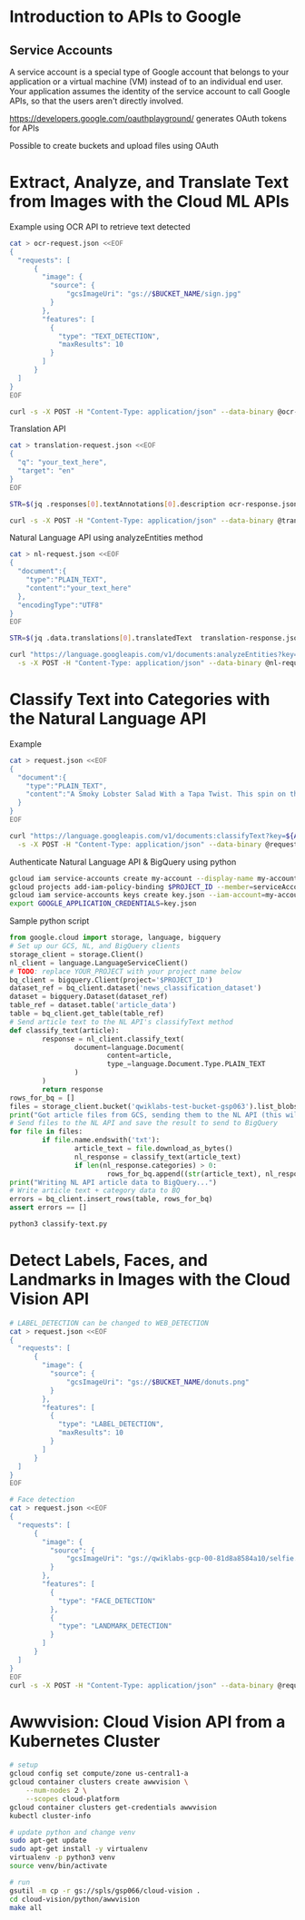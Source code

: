 # Introduction to APIs to Google
## Service Accounts
A service account is a special type of Google account that belongs to your application or a virtual machine (VM) instead of to an individual end user. Your application assumes the identity of the service account to call Google APIs, so that the users aren't directly involved.

https://developers.google.com/oauthplayground/ generates OAuth tokens for APIs

Possible to create buckets and upload files using OAuth

# Extract, Analyze, and Translate Text from Images with the Cloud ML APIs
Example using OCR API to retrieve text detected
```bash
cat > ocr-request.json <<EOF
{
  "requests": [
      {
        "image": {
          "source": {
              "gcsImageUri": "gs://$BUCKET_NAME/sign.jpg"
          }
        },
        "features": [
          {
            "type": "TEXT_DETECTION",
            "maxResults": 10
          }
        ]
      }
  ]
}
EOF

curl -s -X POST -H "Content-Type: application/json" --data-binary @ocr-request.json  https://vision.googleapis.com/v1/images:annotate?key=${API_KEY} -o ocr-response.json
```
Translation API
```bash
cat > translation-request.json <<EOF
{
  "q": "your_text_here",
  "target": "en"
}
EOF

STR=$(jq .responses[0].textAnnotations[0].description ocr-response.json) && STR="${STR//\"}" && sed -i "s|your_text_here|$STR|g" translation-request.json

curl -s -X POST -H "Content-Type: application/json" --data-binary @translation-request.json https://translation.googleapis.com/language/translate/v2?key=${API_KEY} -o translation-response.json
```
Natural Language API using analyzeEntities method
```bash
cat > nl-request.json <<EOF
{
  "document":{
    "type":"PLAIN_TEXT",
    "content":"your_text_here"
  },
  "encodingType":"UTF8"
}
EOF

STR=$(jq .data.translations[0].translatedText  translation-response.json) && STR="${STR//\"}" && sed -i "s|your_text_here|$STR|g" nl-request.json

curl "https://language.googleapis.com/v1/documents:analyzeEntities?key=${API_KEY}" \
  -s -X POST -H "Content-Type: application/json" --data-binary @nl-request.json
```

# Classify Text into Categories with the Natural Language API
Example
```bash
cat > request.json <<EOF
{
  "document":{
    "type":"PLAIN_TEXT",
    "content":"A Smoky Lobster Salad With a Tapa Twist. This spin on the Spanish pulpo a la gallega skips the octopus, but keeps the sea salt, olive oil, pimentón and boiled potatoes."
  }
}
EOF

curl "https://language.googleapis.com/v1/documents:classifyText?key=${API_KEY}" \
  -s -X POST -H "Content-Type: application/json" --data-binary @request.json > result.json
```

Authenticate Natural Language API & BigQuery using python
```bash
gcloud iam service-accounts create my-account --display-name my-account
gcloud projects add-iam-policy-binding $PROJECT_ID --member=serviceAccount:my-account@$PROJECT_ID.iam.gserviceaccount.com --role=roles/bigquery.admin
gcloud iam service-accounts keys create key.json --iam-account=my-account@$PROJECT_ID.iam.gserviceaccount.com
export GOOGLE_APPLICATION_CREDENTIALS=key.json
```
Sample python script
```python
from google.cloud import storage, language, bigquery
# Set up our GCS, NL, and BigQuery clients
storage_client = storage.Client()
nl_client = language.LanguageServiceClient()
# TODO: replace YOUR_PROJECT with your project name below
bq_client = bigquery.Client(project='$PROJECT_ID')
dataset_ref = bq_client.dataset('news_classification_dataset')
dataset = bigquery.Dataset(dataset_ref)
table_ref = dataset.table('article_data')
table = bq_client.get_table(table_ref)
# Send article text to the NL API's classifyText method
def classify_text(article):
        response = nl_client.classify_text(
                document=language.Document(
                        content=article,
                        type_=language.Document.Type.PLAIN_TEXT
                )
        )
        return response
rows_for_bq = []
files = storage_client.bucket('qwiklabs-test-bucket-gsp063').list_blobs()
print("Got article files from GCS, sending them to the NL API (this will take ~2 minutes)...")
# Send files to the NL API and save the result to send to BigQuery
for file in files:
        if file.name.endswith('txt'):
                article_text = file.download_as_bytes()
                nl_response = classify_text(article_text)
                if len(nl_response.categories) > 0:
                        rows_for_bq.append((str(article_text), nl_response.categories[0].name, nl_response.categories[0].confidence))
print("Writing NL API article data to BigQuery...")
# Write article text + category data to BQ
errors = bq_client.insert_rows(table, rows_for_bq)
assert errors == []
```

```bash
python3 classify-text.py
```

# Detect Labels, Faces, and Landmarks in Images with the Cloud Vision API
```bash
# LABEL_DETECTION can be changed to WEB_DETECTION
cat > request.json <<EOF
{
  "requests": [
      {
        "image": {
          "source": {
              "gcsImageUri": "gs://$BUCKET_NAME/donuts.png"
          }
        },
        "features": [
          {
            "type": "LABEL_DETECTION",
            "maxResults": 10
          }
        ]
      }
  ]
}
EOF

# Face detection
cat > request.json <<EOF 
{
  "requests": [
      {
        "image": {
          "source": {
              "gcsImageUri": "gs://qwiklabs-gcp-00-81d8a8584a10/selfie.png"
          }
        },
        "features": [
          {
            "type": "FACE_DETECTION"
          },
          {
            "type": "LANDMARK_DETECTION"
          }
        ]
      }
  ]
}
EOF
curl -s -X POST -H "Content-Type: application/json" --data-binary @request.json  https://vision.googleapis.com/v1/images:annotate?key=${API_KEY}
```

# Awwvision: Cloud Vision API from a Kubernetes Cluster

```bash
# setup
gcloud config set compute/zone us-central1-a
gcloud container clusters create awwvision \
    --num-nodes 2 \
    --scopes cloud-platform
gcloud container clusters get-credentials awwvision
kubectl cluster-info

# update python and change venv
sudo apt-get update
sudo apt-get install -y virtualenv
virtualenv -p python3 venv
source venv/bin/activate

# run
gsutil -m cp -r gs://spls/gsp066/cloud-vision .
cd cloud-vision/python/awwvision
make all
```